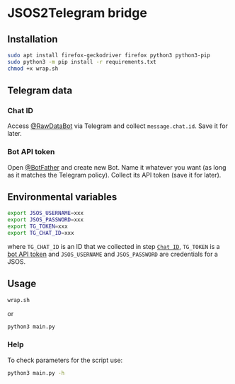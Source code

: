 # JSOS2Telegram bridge

## Installation

```bash
sudo apt install firefox-geckodriver firefox python3 python3-pip
sudo python3 -m pip install -r requirements.txt
chmod +x wrap.sh
```

## Telegram data

### Chat ID

Access [@RawDataBot](https://telegram.me/RawDataBot) via Telegram and collect `message.chat.id`. Save it for later.

### Bot API token

Open [@BotFather](https://telegram.me/BotFather) and create new Bot. Name it whatever you want (as long as it matches the Telegram policy). Collect its API token (save it for later).

## Environmental variables

```bash
export JSOS_USERNAME=xxx
export JSOS_PASSWORD=xxx
export TG_TOKEN=xxx
export TG_CHAT_ID=xxx
```
where `TG_CHAT_ID` is an ID that we collected in step [`Chat ID`](#chat-id), `TG_TOKEN` is a [bot API token](#bot-api-token) and `JSOS_USERNAME` and `JSOS_PASSWORD` are credentials for a JSOS.

## Usage

```bash
wrap.sh
```
or
```bash
python3 main.py
```

### Help

To check parameters for the script use:
```bash
python3 main.py -h
```
